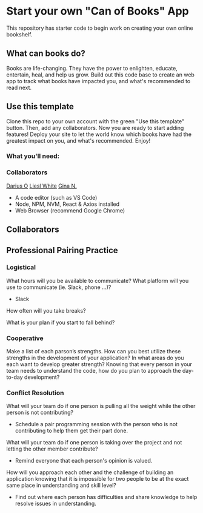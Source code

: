 # Start your own "Can of Books" App

This repository has starter code to begin work on creating your own online bookshelf.

## What can books do?

Books are life-changing. They have the power to enlighten, educate, entertain, heal, and help us grow. Build out this code base to create an web app to track what books have impacted you, and what's recommended to read next.

## Use this template

Clone this repo to your own account with the green "Use this template" button. Then, add any collaborators. Now you are ready to start adding features! Deploy your site to let the world know which books have had the greatest impact on you, and what's recommended. Enjoy!

### What you'll need:


### Collaborators
[Darius O](https://github.com/DariusO92)
[Liesl White](https://github.com/LieslW)
[Gina N.](https://github.com/gina305)

* A code editor (such as VS Code)
* Node, NPM, NVM, React & Axios installed
* Web Browser (recommend Google Chrome)


## Collaborators

<name here>

 ## Professional Pairing Practice

### Logistical
What hours will you be available to communicate?
What platform will you use to communicate (ie. Slack, phone …)?
  * Slack
  
How often will you take breaks?
  
What is your plan if you start to fall behind?

### Cooperative
Make a list of each parson’s strengths.
How can you best utilize these strengths in the development of your application?
In what areas do you each want to develop greater strength?
Knowing that every person in your team needs to understand the code, how do you plan to approach the day-to-day development?

### Conflict Resolution
What will your team do if one person is pulling all the weight while the other person is not contributing?
  * Schedule a pair programming session with the person who is not contributing to help them get their part done.
  
What will your team do if one person is taking over the project and not letting the other member contribute?
  * Remind everyone that each person's opinion is valued.
  
How will you approach each other and the challenge of building an application knowing that it is impossible for two people to be at the exact same place in understanding and skill level?
  * Find out where each person has difficulties and share knowledge to help resolve issues in understanding.
